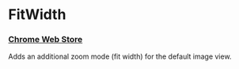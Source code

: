 # FitWidth 
### [Chrome Web Store](https://chrome.google.com/webstore/detail/fitwidth/pggbiaffhagpmifmogkfibinbbgacled)


Adds an additional zoom mode (fit width) for the default image view.
